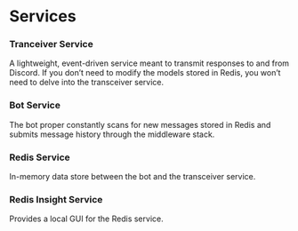 # Services

### Tranceiver Service

A lightweight, event-driven service meant to transmit responses to and from Discord. If you don’t need to modify the models stored in Redis, you won’t need to delve into the transceiver service.

### Bot Service

The bot proper constantly scans for new messages stored in Redis and submits message history through the middleware stack.

### Redis Service

In-memory data store between the bot and the transceiver service.

### Redis Insight Service

Provides a local GUI for the Redis service.
